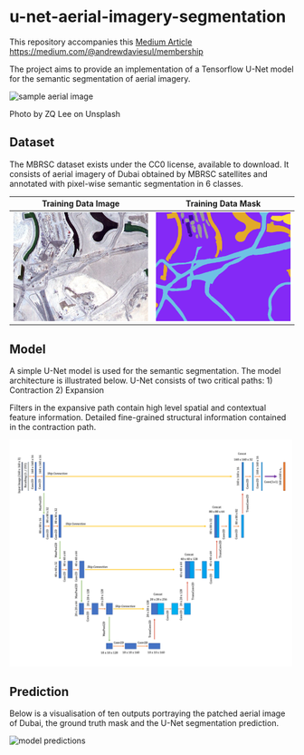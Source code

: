 # u-net-aerial-imagery-segmentation

This repository accompanies this [Medium Article](https://medium.com/towards-data-science/semantic-segmentation-of-aerial-imagery-using-u-net-in-python-552705238514
)
https://medium.com/@andrewdaviesul/membership


The project aims to provide an implementation of a Tensorflow U-Net model for the semantic segmentation of aerial imagery.

<img src="https://images.unsplash.com/flagged/photo-1559717865-a99cac1c95d8?ixlib=rb-4.0.3&ixid=MnwxMjA3fDB8MHxwaG90by1wYWdlfHx8fGVufDB8fHx8&auto=format&fit=crop&w=2071&q=80" alt="sample aerial image" width="500"/>

Photo by ZQ Lee on Unsplash

## Dataset

The MBRSC dataset exists under the CC0 license, available to download. It consists of aerial imagery of Dubai obtained by MBRSC satellites and annotated with pixel-wise semantic segmentation in 6 classes.

Training Data Image                               |  Training Data Mask
:------------------------------------------------:|:-----------------------------------------------------:
![sample aerial image](images/image_part_001.jpg) |  ![sample aerial mask](images/image_part_001_mask.png)

## Model

A simple U-Net model is used for the semantic segmentation. The model architecture is illustrated below.
U-Net consists of two critical paths: 1) Contraction 2) Expansion

Filters in the expansive path contain high level spatial and contextual feature information.
Detailed fine-grained structural information contained in the contraction path.

<img src="images/unet-architecture.png" alt="unet-architecture" width="500"/>

## Prediction

Below is a visualisation of ten outputs portraying the patched aerial image of Dubai, the ground truth mask and the U-Net segmentation prediction.


<img src="images/predictions.png" alt="model predictions" width="400"/>
